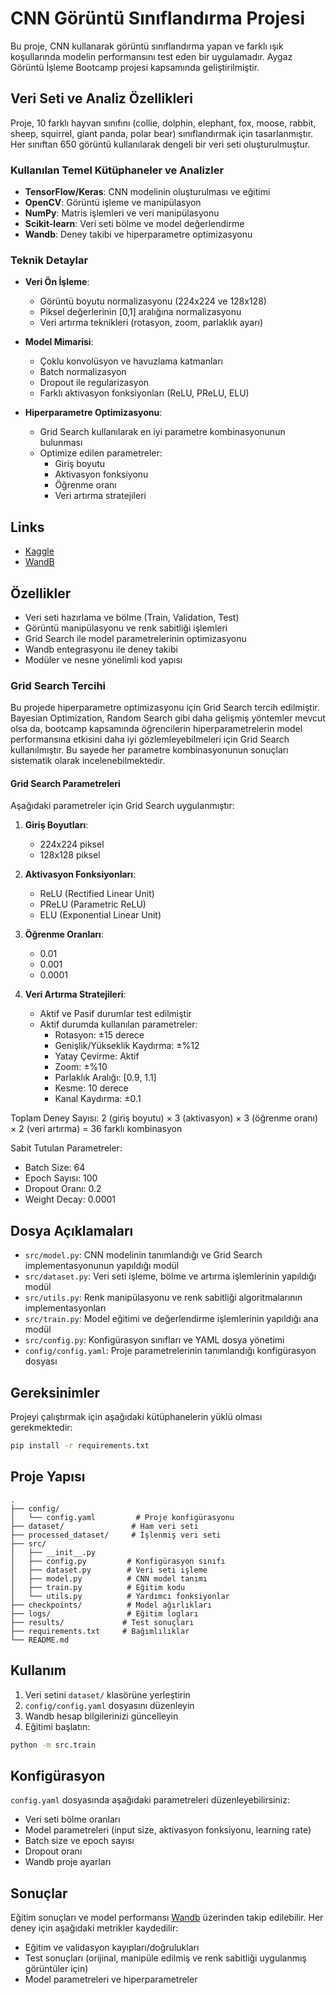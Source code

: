# CNN Görüntü Sınıflandırma Projesi

Bu proje, CNN kullanarak görüntü sınıflandırma yapan ve farklı ışık koşullarında modelin performansını test eden bir uygulamadır. Aygaz Görüntü İşleme Bootcamp projesi kapsamında geliştirilmiştir.

## Veri Seti ve Analiz Özellikleri

Proje, 10 farklı hayvan sınıfını (collie, dolphin, elephant, fox, moose, rabbit, sheep, squirrel, giant panda, polar bear) sınıflandırmak için tasarlanmıştır. Her sınıftan 650 görüntü kullanılarak dengeli bir veri seti oluşturulmuştur.

### Kullanılan Temel Kütüphaneler ve Analizler

- **TensorFlow/Keras**: CNN modelinin oluşturulması ve eğitimi
- **OpenCV**: Görüntü işleme ve manipülasyon
- **NumPy**: Matris işlemleri ve veri manipülasyonu
- **Scikit-learn**: Veri seti bölme ve model değerlendirme
- **Wandb**: Deney takibi ve hiperparametre optimizasyonu

### Teknik Detaylar

- **Veri Ön İşleme**:

  - Görüntü boyutu normalizasyonu (224x224 ve 128x128)
  - Piksel değerlerinin [0,1] aralığına normalizasyonu
  - Veri artırma teknikleri (rotasyon, zoom, parlaklık ayarı)
- **Model Mimarisi**:

  - Çoklu konvolüsyon ve havuzlama katmanları
  - Batch normalizasyon
  - Dropout ile regularizasyon
  - Farklı aktivasyon fonksiyonları (ReLU, PReLU, ELU)
- **Hiperparametre Optimizasyonu**:

  - Grid Search kullanılarak en iyi parametre kombinasyonunun bulunması
  - Optimize edilen parametreler:
    - Giriş boyutu
    - Aktivasyon fonksiyonu
    - Öğrenme oranı
    - Veri artırma stratejileri

## Links

- [Kaggle](https://www.kaggle.com)
- [WandB](https://wandb.ai/orhandijvar/bootcamp-cnn-animal-classification?nw=nwuserorhandijvar)

## Özellikler

- Veri seti hazırlama ve bölme (Train, Validation, Test)
- Görüntü manipülasyonu ve renk sabitliği işlemleri
- Grid Search ile model parametrelerinin optimizasyonu
- Wandb entegrasyonu ile deney takibi
- Modüler ve nesne yönelimli kod yapısı

### Grid Search Tercihi

Bu projede hiperparametre optimizasyonu için Grid Search tercih edilmiştir. Bayesian Optimization, Random Search gibi daha gelişmiş yöntemler mevcut olsa da, bootcamp kapsamında öğrencilerin hiperparametrelerin model performansına etkisini daha iyi gözlemleyebilmeleri için Grid Search kullanılmıştır. Bu sayede her parametre kombinasyonunun sonuçları sistematik olarak incelenebilmektedir.

#### Grid Search Parametreleri

Aşağıdaki parametreler için Grid Search uygulanmıştır:

1. **Giriş Boyutları**:

   - 224x224 piksel
   - 128x128 piksel
2. **Aktivasyon Fonksiyonları**:

   - ReLU (Rectified Linear Unit)
   - PReLU (Parametric ReLU)
   - ELU (Exponential Linear Unit)
3. **Öğrenme Oranları**:

   - 0.01
   - 0.001
   - 0.0001
4. **Veri Artırma Stratejileri**:

   - Aktif ve Pasif durumlar test edilmiştir
   - Aktif durumda kullanılan parametreler:
     - Rotasyon: ±15 derece
     - Genişlik/Yükseklik Kaydırma: ±%12
     - Yatay Çevirme: Aktif
     - Zoom: ±%10
     - Parlaklık Aralığı: [0.9, 1.1]
     - Kesme: 10 derece
     - Kanal Kaydırma: ±0.1

Toplam Deney Sayısı: 2 (giriş boyutu) × 3 (aktivasyon) × 3 (öğrenme oranı) × 2 (veri artırma) = 36 farklı kombinasyon

Sabit Tutulan Parametreler:

- Batch Size: 64
- Epoch Sayısı: 100
- Dropout Oranı: 0.2
- Weight Decay: 0.0001

## Dosya Açıklamaları

- `src/model.py`: CNN modelinin tanımlandığı ve Grid Search implementasyonunun yapıldığı modül
- `src/dataset.py`: Veri seti işleme, bölme ve artırma işlemlerinin yapıldığı modül
- `src/utils.py`: Renk manipülasyonu ve renk sabitliği algoritmalarının implementasyonları
- `src/train.py`: Model eğitimi ve değerlendirme işlemlerinin yapıldığı ana modül
- `src/config.py`: Konfigürasyon sınıfları ve YAML dosya yönetimi
- `config/config.yaml`: Proje parametrelerinin tanımlandığı konfigürasyon dosyası

## Gereksinimler

Projeyi çalıştırmak için aşağıdaki kütüphanelerin yüklü olması gerekmektedir:

```bash
pip install -r requirements.txt
```

## Proje Yapısı

```
.
├── config/
│   └── config.yaml         # Proje konfigürasyonu
├── dataset/               # Ham veri seti
├── processed_dataset/     # İşlenmiş veri seti
├── src/
│   ├── __init__.py
│   ├── config.py         # Konfigürasyon sınıfı
│   ├── dataset.py        # Veri seti işleme
│   ├── model.py          # CNN model tanımı
│   ├── train.py          # Eğitim kodu
│   └── utils.py          # Yardımcı fonksiyonlar
├── checkpoints/          # Model ağırlıkları
├── logs/                 # Eğitim logları
├── results/             # Test sonuçları
├── requirements.txt     # Bağımlılıklar
└── README.md
```

## Kullanım

1. Veri setini `dataset/` klasörüne yerleştirin
2. `config/config.yaml` dosyasını düzenleyin
3. Wandb hesap bilgilerinizi güncelleyin
4. Eğitimi başlatın:

```bash
python -m src.train
```

## Konfigürasyon

`config.yaml` dosyasında aşağıdaki parametreleri düzenleyebilirsiniz:

- Veri seti bölme oranları
- Model parametreleri (input size, aktivasyon fonksiyonu, learning rate)
- Batch size ve epoch sayısı
- Dropout oranı
- Wandb proje ayarları

## Sonuçlar

Eğitim sonuçları ve model performansı [Wandb](https://wandb.ai/orhandijvar/bootcamp-cnn-animal-classification?nw=nwuserorhandijvar) üzerinden takip edilebilir. Her deney için aşağıdaki metrikler kaydedilir:

- Eğitim ve validasyon kayıpları/doğrulukları
- Test sonuçları (orijinal, manipüle edilmiş ve renk sabitliği uygulanmış görüntüler için)
- Model parametreleri ve hiperparametreler

